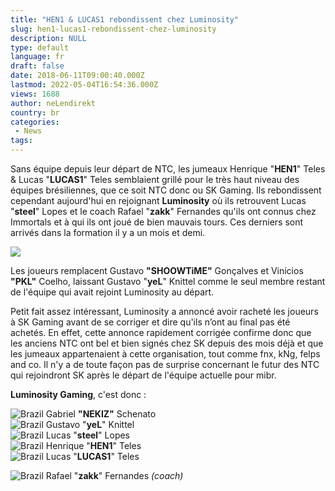 ```yaml
---
title: "HEN1 & LUCAS1 rebondissent chez Luminosity"
slug: hen1-lucas1-rebondissent-chez-luminosity
description: NULL
type: default
language: fr
draft: false
date: 2018-06-11T09:00:40.000Z
lastmod: 2022-05-04T16:54:36.000Z
views: 1688
author: neLendirekt
country: br
categories:
 - News
tags:
---
```

Sans équipe depuis leur départ de NTC, les jumeaux Henrique "**HEN1**" Teles & Lucas "**LUCAS1**" Teles semblaient grillé pour le très haut niveau des équipes brésiliennes, que ce soit NTC donc ou SK Gaming. Ils rebondissent cependant aujourd'hui en rejoignant **Luminosity** où ils retrouvent Lucas "**steel**" Lopes et le coach Rafael "**zakk**" Fernandes qu'ils ont connus chez Immortals et à qui ils ont joué de bien mauvais tours. Ces derniers sont arrivés dans la formation il y a un mois et demi.

![](https://flickshot-ue.s3.eu-west-2.amazonaws.com/flickshot/article/5b1e37163ad39/images/RLZQixRamGGeV6NFt8MXVG73zIMe6jsss4rxUYJn.png)

Les joueurs remplacent Gustavo **"SHOOWTiME"** Gonçalves et Vinícios **"PKL"** Coelho, laissant Gustavo "**yeL**" Knittel comme le seul membre restant de l'équipe qui avait rejoint Luminosity au départ.

Petit fait assez intéressant, Luminosity a annoncé avoir racheté les joueurs à SK Gaming avant de se corriger et dire qu'ils n’ont au final pas été achetés. En effet, cette annonce rapidement corrigée confirme donc que les anciens NTC ont bel et bien signés chez SK depuis des mois déjà et que les jumeaux appartenaient à cette organisation, tout comme fnx, kNg, felps and co. Il n'y a de toute façon pas de surprise concernant le futur des NTC qui rejoindront SK après le départ de l'équipe actuelle pour mibr.

**Luminosity Gaming**, c'est donc :

![Brazil](/images/countries/br.svg)⁠ Gabriel **"NEKIZ"** Schenato  
![Brazil](/images/countries/br.svg)⁠ Gustavo "**yeL**" Knittel  
![Brazil](/images/countries/br.svg)⁠ Lucas "**steel**" Lopes  
![Brazil](/images/countries/br.svg)⁠ Henrique "**HEN1**" Teles  
![Brazil](/images/countries/br.svg)⁠ Lucas "**LUCAS1**" Teles

![Brazil](/images/countries/br.svg)⁠ Rafael "**zakk**" Fernandes _(coach)_
